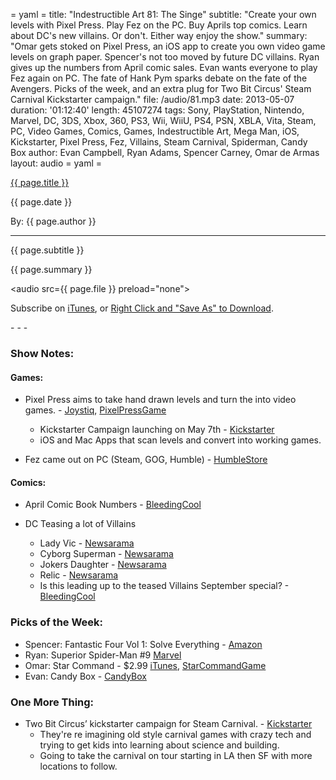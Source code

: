 = yaml =
title: "Indestructible Art 81: The Singe"
subtitle: "Create your own levels with Pixel Press. Play Fez on the PC. Buy Aprils top comics. Learn about DC's new villains. Or don't. Either way enjoy the show."
summary: "Omar gets stoked on Pixel Press, an iOS app to create you own video game levels on graph paper. Spencer's not too moved by future DC villains. Ryan gives up the numbers from April comic sales. Evan wants everyone to play Fez again on PC. The fate of Hank Pym sparks debate on the fate of the Avengers. Picks of the week, and an extra plug for Two Bit Circus' Steam Carnival Kickstarter campaign."
file: /audio/81.mp3
date: 2013-05-07
duration: '01:12:40'
length: 45107274
tags: Sony, PlayStation, Nintendo, Marvel, DC, 3DS, Xbox, 360, PS3, Wii, WiiU, PS4, PSN, XBLA, Vita, Steam, PC, Video Games, Comics, Games, Indestructible Art, Mega Man, iOS, Kickstarter, Pixel Press, Fez, Villains, Steam Carnival, Spiderman, Candy Box
author: Evan Campbell, Ryan Adams, Spencer Carney, Omar de Armas
layout: audio
= yaml =

<a href="{{ page.url }}" class='postTitleLink'><p class='postTitle'>{{ page.title }}</p></a>
<p class='postPublished'>{{ page.date }}</p>
<p class='postAuthor'>By: {{ page.author }}</p>
<hr>
<p class='podcastSummary'>{{ page.subtitle }}</p>

<p class='podcastSummary'>{{ page.summary }}</p>

<audio src={{ page.file }} preload="none"></audio>
<p class='subLinks'>Subscribe on <a href='http://bit.ly/iapodcast'>iTunes</a>, or <a href={{ page.file }}>Right Click and "Save As" to Download</a>.</p>
- - -

### Show Notes:  ###
#### Games: ####
* Pixel Press aims to take hand drawn levels and turn the into video games. - [Joystiq](http://www.joystiq.com/2013/05/03/pixel-press-creates-games-from-your-drawings/), [PixelPressGame](http://www.pixelpressgame.com/)
    * Kickstarter Campaign launching on May 7th - [Kickstarter](http://www.kickstarter.com/projects/robinrath/pixel-press-draw-your-own-video-game)
    * iOS and Mac Apps that scan levels and convert into working games.
  
* Fez came out on PC (Steam, GOG, Humble) - [HumbleStore](http://polytroncorporation.com/buy-fez)
  
#### Comics: ####
* April Comic Book Numbers - [BleedingCool](http://www.bleedingcool.com/2013/05/04/dc-marketshare-drops-to-26-in-april-2013-as-jupiters-legacy-takes-third-spot-in-sales/)
  
* DC Teasing a lot of Villains
    * Lady Vic - [Newsarama](http://www.newsarama.com/17641-dc-introduces-lady-vic-in-latest-what-s-new.html)
    * Cyborg Superman - [Newsarama](http://www.newsarama.com/17608-cyborg-superman-making-a-new-52-comeback.html)
    * Jokers Daughter - [Newsarama](http://www.newsarama.com/17441-dc-introduces-joker-s-daughter.html)
    * Relic - [Newsarama](http://www.newsarama.com/17600-new-green-lantern-writer-explains-relic-s-corps-connection.html)
    * Is this leading up to the teased  Villains September special? - [BleedingCool](http://www.bleedingcool.com/2013/04/30/so-what-will-be-the-new-villains-month-titles-for-dc-comics-in-september/)
  
### Picks of the Week: ###
* Spencer: Fantastic Four Vol 1: Solve Everything - [Amazon](http://www.amazon.com/gp/product/0785136886/ref=as_li_ss_tl?ie=UTF8&camp=1789&creative=390957&creativeASIN=0785136886&linkCode=as2&tag=indestart-20)  
* Ryan: Superior Spider-Man #9 [Marvel](http://marvel.com/comics/issue/46481/superior_spider-man_2013_9)  
* Omar: Star Command - $2.99 [iTunes](https://itunes.apple.com/us/app/star-command/id632079234?mt=8), [StarCommandGame](http://www.starcommandgame.com/home.html)  
* Evan: Candy Box - [CandyBox](http://candies.aniwey.net/)  
  
### One More Thing: ###
* Two Bit Circus’ kickstarter campaign for Steam Carnival. - [Kickstarter](http://www.kickstarter.com/projects/twobitcircus/steam-carnival-0)
    * They're re imagining old style carnival games with crazy tech and trying to get kids into learning about science and building.
    * Going to take the carnival on tour starting in LA then SF with more locations to follow.